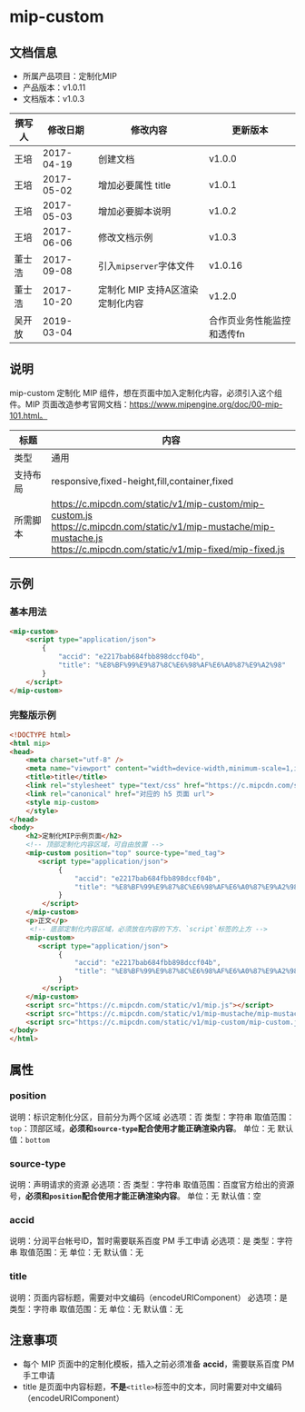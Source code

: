 # mip-custom

## 文档信息

- 所属产品项目：定制化MIP
- 产品版本：v1.0.11
- 文档版本：v1.0.3

撰写人|修改日期|修改内容|更新版本
---|---|---|---
王培|2017-04-19|创建文档|v1.0.0
王培|2017-05-02|增加必要属性 title|v1.0.1
王培|2017-05-03|增加必要脚本说明|v1.0.2
王培|2017-06-06|修改文档示例|v1.0.3
董士浩|2017-09-08|引入`mipserver`字体文件|v1.0.16
董士浩|2017-10-20|定制化 MIP 支持A区渲染定制化内容|v1.2.0
吴开放|2019-03-04||合作页业务性能监控和透传fn|v1.3.0

## 说明

mip-custom 定制化 MIP 组件，想在页面中加入定制化内容，必须引入这个组件。MIP 页面改造参考官网文档：https://www.mipengine.org/doc/00-mip-101.html。

标题|内容
----|----
类型|通用
支持布局|responsive,fixed-height,fill,container,fixed
所需脚本|https://c.mipcdn.com/static/v1/mip-custom/mip-custom.js<br/> https://c.mipcdn.com/static/v1/mip-mustache/mip-mustache.js<br>https://c.mipcdn.com/static/v1/mip-fixed/mip-fixed.js

## 示例

### 基本用法

```html
<mip-custom>
    <script type="application/json">
        {
            "accid": "e2217bab684fbb898dccf04b",
            "title": "%E8%BF%99%E9%87%8C%E6%98%AF%E6%A0%87%E9%A2%98"
        }
    </script>
</mip-custom>
```

### 完整版示例

```html
<!DOCTYPE html>
<html mip>
<head>
    <meta charset="utf-8" />
    <meta name="viewport" content="width=device-width,minimum-scale=1,initial-scale=1" />
    <title>title</title>
    <link rel="stylesheet" type="text/css" href="https://c.mipcdn.com/static/v1/mip.css">
    <link rel="canonical" href="对应的 h5 页面 url">
    <style mip-custom>
    </style>
</head>
<body>
    <h2>定制化MIP示例页面</h2>
    <!-- 顶部定制化内容区域，可自由放置 -->
    <mip-custom position="top" source-type="med_tag">
       <script type="application/json">
            {
                "accid": "e2217bab684fbb898dccf04b",
                "title": "%E8%BF%99%E9%87%8C%E6%98%AF%E6%A0%87%E9%A2%98"
            }
        </script>
    </mip-custom>
    <p>正文</p>
     <!-- 底部定制化内容区域，必须放在内容的下方、`script`标签的上方 -->
    <mip-custom>
       <script type="application/json">
            {
                "accid": "e2217bab684fbb898dccf04b",
                "title": "%E8%BF%99%E9%87%8C%E6%98%AF%E6%A0%87%E9%A2%98"
            }
        </script>
    </mip-custom>
    <script src="https://c.mipcdn.com/static/v1/mip.js"></script>
    <script src="https://c.mipcdn.com/static/v1/mip-mustache/mip-mustache.js"></script>
    <script src="https://c.mipcdn.com/static/v1/mip-custom/mip-custom.js"></script>
</body>
</html>

```

## 属性

### position

说明：标识定制化分区，目前分为两个区域
必选项：否
类型：字符串
取值范围：`top`：顶部区域，**必须和`source-type`配合使用才能正确渲染内容**。
单位：无
默认值：`bottom`

### source-type

说明：声明请求的资源
必选项：否
类型：字符串
取值范围：百度官方给出的资源号，**必须和`position`配合使用才能正确渲染内容**。
单位：无
默认值：空

### accid

说明：分润平台帐号ID，暂时需要联系百度 PM 手工申请
必选项：是
类型：字符串
取值范围：无
单位：无
默认值：无

### title

说明：页面内容标题，需要对中文编码（encodeURIComponent）
必选项：是
类型：字符串
取值范围：无
单位：无
默认值：无

## 注意事项

- 每个 MIP 页面中的定制化模板，插入之前必须准备 **accid**，需要联系百度 PM 手工申请
- title 是页面中内容标题，**不是**`<title>`标签中的文本，同时需要对中文编码（encodeURIComponent）


